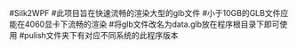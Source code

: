 #Silk2WPF
#此项目旨在快速流畅的渲染大型的glb文件
#小于10GB的GLB文件应能在4060显卡下流畅的渲染
#将glb文件改名为data.glb放在程序根目录下即可使用
#pulish文件夹下有对应不同系统的此程序版本